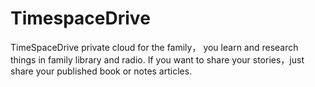 # TimespaceDrive
TimeSpaceDrive private cloud for the family， you learn and research things in family library and radio. If you want to share your stories，just share your published book or notes articles.
